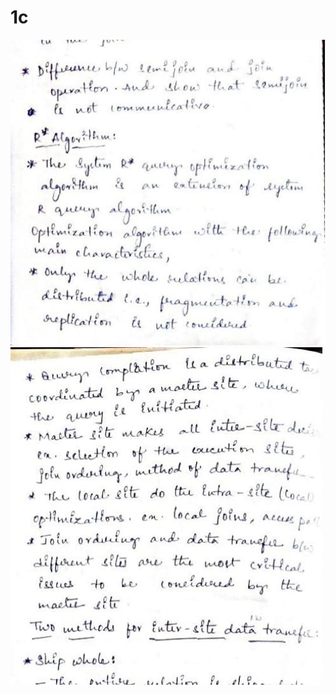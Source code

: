 # 1c
<!DOCTYPE html>
<html lang="en">
<head>
    <meta charset="UTF-8">
    <meta http-equiv="X-UA-Compatible" content="IE=edge">
    <meta name="viewport" content="width=device-width, initial-scale=1.0">
    <title>Document</title>
</head>
<body>
   
   <img src="1 (2).jpeg" alt=""><br>
   <img src="1 (1).jpeg" alt=""><br>
  
 
  
 
   

   
   
   
   
    
   
</body>
</html>
